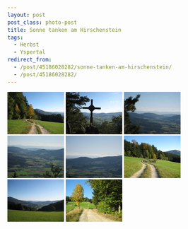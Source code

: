 ```yaml
---
layout: post
post_class: photo-post
title: Sonne tanken am Hirschenstein
tags:
  - Herbst
  - Yspertal
redirect_from:
  - /post/45186028282/sonne-tanken-am-hirschenstein/
  - /post/45186028282/
---
```

[![](/photos/2011-10-01-01-th.jpg)](/photos/2011-10-01-01-hd.jpg)
[![](/photos/2011-10-01-02-th.jpg)](/photos/2011-10-01-02-hd.jpg)
[![](/photos/2011-10-01-03-th.jpg)](/photos/2011-10-01-03-hd.jpg)
[![](/photos/2011-10-01-04-th.jpg)](/photos/2011-10-01-04-hd.jpg)
[![](/photos/2011-10-01-05-th.jpg)](/photos/2011-10-01-05-hd.jpg)
[![](/photos/2011-10-01-06-th.jpg)](/photos/2011-10-01-06-hd.jpg)
[![](/photos/2011-10-01-07-th.jpg)](/photos/2011-10-01-07-hd.jpg)
[![](/photos/2011-10-01-08-th.jpg)](/photos/2011-10-01-08-hd.jpg)
